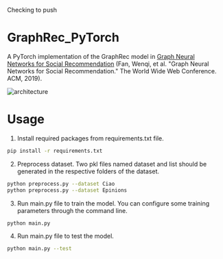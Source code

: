 Checking to push
# GraphRec_PyTorch
A PyTorch implementation of the GraphRec model in [Graph Neural Networks for Social Recommendation](https://arxiv.org/pdf/1902.07243.pdf) (Fan, Wenqi, et al. "Graph Neural Networks for Social Recommendation." The World Wide Web Conference. ACM, 2019).

![architecture](assets/graphrec.png)


# Usage

1. Install required packages from requirements.txt file.
```bash
pip install -r requirements.txt
```

2. Preprocess dataset. Two pkl files named dataset and list should be generated in the respective folders of the dataset.
```bash
python preprocess.py --dataset Ciao
python preprocess.py --dataset Epinions
```

3. Run main.py file to train the model. You can configure some training parameters through the command line. 
```bash
python main.py
```

4. Run main.py file to test the model.
```bash
python main.py --test
```

